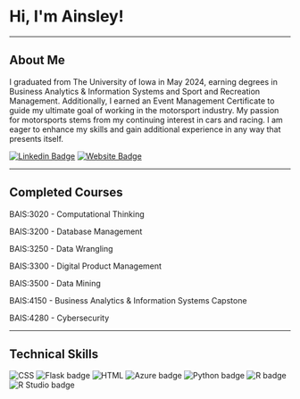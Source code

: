 # Hi, I'm Ainsley!

---  

## About Me

I graduated from The University of Iowa in May 2024, earning degrees in Business Analytics & Information Systems and Sport and Recreation Management. Additionally, I earned an Event Management Certificate to guide my ultimate goal of working in the motorsport industry. My passion for motorsports stems from my continuing interest in cars and racing. I am eager to enhance my skills and gain additional experience in any way that presents itself.

[![Linkedin Badge](https://img.shields.io/badge/-LinkedIn-0e76a8?style=flat-square&logo=Linkedin&logoColor=white)](https://www.linkedin.com/in/ainsleyshird/) [![Website Badge](https://img.shields.io/badge/Website-3b5998?style=flat-square&logo=google-chrome&logoColor=white)](https://ainsleyshird.com/)

---  

## Completed Courses

BAIS:3020	-   Computational Thinking

BAIS:3200	-   Database Management

BAIS:3250	-   Data Wrangling

BAIS:3300   -   Digital Product Management 

BAIS:3500	-   Data Mining

BAIS:4150   -   Business Analytics & Information Systems Capstone

BAIS:4280   -   Cybersecurity

---  

## Technical Skills
![CSS](https://img.shields.io/badge/CSS3-1572B6?style=for-the-badge&logo=css3&logoColor=white) ![Flask badge](https://img.shields.io/static/v1?message=Flask&logo=Flask&logoColor=000&label&style=for-the-badge&color=eee) ![HTML](https://img.shields.io/badge/HTML5-E34F26?style=for-the-badge&logo=html5&logoColor=white) ![Azure badge](https://img.shields.io/badge/Microsoft_Azure-0089D6?style=for-the-badge&logo=microsoft-azure&logoColor=white) ![Python badge](https://img.shields.io/static/v1?message=Python&logo=Python&labelColor=3776AB&color=3776AB&logoColor=white&label=%20&style=for-the-badge) ![R badge](https://img.shields.io/static/v1?message=R%20programming&logo=R&logoColor=3776AB&label&style=for-the-badge&color=eee) ![R Studio badge](https://img.shields.io/static/v1?message=R%20Studio&logo=RStudio&labelColor=75AADB&color=75AADB&logoColor=white&label=%20&style=for-the-badge)